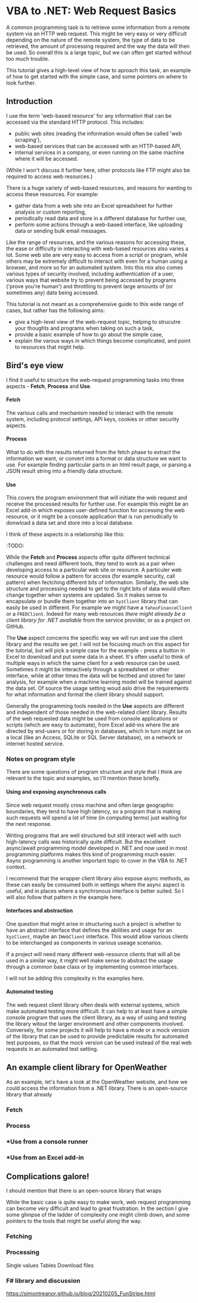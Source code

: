  # VBA to .NET: Web Request Basics
 
A common programming task is to retrieve some information from a remote system via an HTTP web request. This might be very easy or very difficult depending on the nature of the remote system, the type of data to be retrieved, the amount of processing required and the way the data will then be used. So overall this is a large topic, but we can often get started without too much trouble.

This tutorial gives a high-level view of how to aproach this task, an example of how to get started with the simple case, and some pointers on where to look further.

## Introduction

I use the term 'web-based resource' for any information that can be accessed via the standard HTTP protocol. This includes:
* public web sites (reading the information would often be called 'web scraping'),
* web-based services that can be accessed with an HTTP-based API,
* internal services in a company, or even running on the same machine where it will be accessed.

(While I won't discuss it further here, other protocols like FTP might also be required to access web resources.)

There is a huge variety of web-based resources, and reasons for wanting to access these resources. For example:
* gather data from a web site into an Excel spreadsheet for further analysis or custom reporting,
* periodically read data and store in a different database for further use,
* perform some actions through a web-based interface, like uploading data or sending bulk email messages.

Like the range of resources, and the various reasons for accessing these, the ease or difficulty in interacting with web-based resources also varies a lot. Some web site are very easy to access from a script or program, while others may be extremely difficult to interact with even for a human using a browser, and more so for an automated system. Into this mix also comes various types of security involved, including authentication of a user, various ways that website try to prevent being accessed by programs ('prove you're human') and throttling to prevent large amounts of (or sometimes any) data being accessed.

This tutorial is not meant as a comprehensive guide to this wide range of cases, but rather has the following aims:
* give a high-level view of the web-request topic, helping to strucutre your thoughts and programs when taking on such a task,
* provide a basic example of how to go about the simple case,
* explain the varous ways in which things become complicated, and point to resources that might help.

## Bird's eye view

I find it useful to structure the web-request programming tasks into three aspects - **Fetch**, **Process** and **Use**.

#### Fetch 
The various calls and mechanism needed to interact with the remote system, including protocol settings, API keys, cookies or other security aspects.

#### Process 
What to do with the results returned from the fetch phase to extract the information we want, or convert into a format or data structure we want to use. For example finding particular parts in an html result page, or parsing a JSON result string into a friendly data structure.

#### Use 
This covers the program environment that will initiate the web request and receive the processed results for further use. For example this might be an Excel add-in which exposes user-defined function for accessing the web resource, or it might be a console application that is run periodically to donwload a data set and store into a local database.

I think of these aspects in a relationship like this:

:TODO:


While the **Fetch** and **Process** aspects offer quite different technical challenges and need different tools, they tend to work as a pair when developing access to a particular web site or resource. A particuler web resource would follow a pattern for access (for example security, call pattern) when fectching different bits of information. Similarly, the web site structure and processing needed to get to the right bits of data would often change together when systems are updated. So it makes sense to encapsulate or bundle them together into an `XyzClient` library that can easily be used in different. For example we might have a `YahooFinanceClient` or a `FREDClient`. Indeed for many web resources _there might already be a client library for .NET available_ from the service provider, or as a project on GitHub.

The **Use** aspect concerns the specific way we will run and use the client library and the results we get. I will not be focusing much on this aspect for the tutorial, but will pick a simple case for the example - press a button in Excel to download and put some data in a sheet. It's often useful to think of multiple ways in which the same client for a web resource can be used. Sometimes it might be interactively through a spreadsheet or other interface, while at other times the data will be fecthed and stored for later analysis, for example when a machine learning model will be trained against the data set. Of source the usage setting woud aslo drive the requirements for what information and format the client library should support.

Generally the programming tools needed in the **Use** aspects are different and independent of those needed in the web-related client library. Results of the web requested data might be used from console applications or scripts (which are easy to automate), from Excel add-ins where the are directed by end-users  or for storing in databases, which in turn might be on a local (like an Access, SQLite or SQL Server database), on a network or internet hosted service.

### Notes on program style

There are some questions of program structure and style that I think are relevant to the topic and examples, so I'll mention these briefly.

#### Using and exposing asynchronous calls

Since web request mostly cross machine and often large geographic boundaries, they tend to have high latency, so a program that is making such requests will spend a lot of time (in computing terms) just waiting for the next response.

Writing programs that are well structured but still interact well with such high-latency calls was historically quite difficult. But the excellent async/await programming model developed in .NET and now used in most programming platforms makes this kind of programming much easier. Async programming is another important topic to cover in the VBA to .NET context.

I recommend that the wrapper client library also expose async methods, as these can easily be consumed both in settings where the async aspect is useful, and in places where a synchronous interface is better suited. So I will also follow that pattern in the example here.

#### Interfaces and abstraction

One question that might arise in structuring such a project is whether to have an abstract interface that defines the abilities and usage for an `XyzClient`, maybe an `IWebClient` interface. This would allow various clients to be interchanged as components in various useage scenarios. 

If a project will need many different web-resource clients that will all be used in a similar way, it might well make sense to abstract the usage through a common base class or by implementing common interfaces.

I will not be adding this complexity in the examples here.

#### Automated testing

The web request client library often deals with external systems, which make automated testing more difficult. It can help to at least have a simple console program that uses the client library, as a way of using and testing the library witout the larger environment and other components involved. Conversely, for some projects it will help to have a mode or a mock version of the library that can be used to provide predictable results for automated test purposes, so that the mock version can be used instead of the real web requests in an automated test setting.


## An example client library for OpenWeather

As an example, let's have a look at the OpenWeather website, and how we could access the information from a .NET library.
There is an open-source library that already 


### Fetch


### Process

### ***Use** from a console runner

### ***Use** from an Excel add-in


## Complications galore!
I should mention that there is an open-source library that wraps 

While the basic case is quite easy to make work, web request programming can become very difficult and lead to great frustration. In the section I give some glimpse of the ladder of complexity one might climb down, and some pointers to the tools that might be useful along the way.

### Fetching



### Processing


Single values
Tables
Download files

### F# library and discussion
https://simontreanor.github.io/blog/20210205_FunStripe.html

